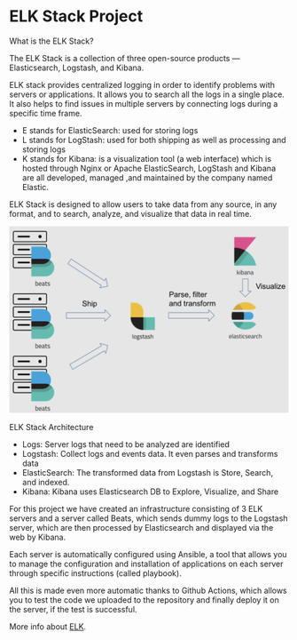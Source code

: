 # ELK Stack Project

What is the ELK Stack?

The ELK Stack is a collection of three open-source products — Elasticsearch, Logstash, and Kibana. 

ELK stack provides centralized logging in order to identify problems with servers or applications. It allows you to search all the logs in a single place. It also helps to find issues in multiple servers by connecting logs during a specific time frame.

- E stands for ElasticSearch: used for storing logs
- L stands for LogStash: used for both shipping as well as processing and storing logs
- K stands for Kibana: is a visualization tool (a web interface) which is hosted through Nginx or Apache
ElasticSearch, LogStash and Kibana are all developed, managed ,and maintained by the company named Elastic.

ELK Stack is designed to allow users to take data from any source, in any format, and to search, analyze, and visualize that data in real time.

![ELK STACK](./images/ELK%20Stack.png)

ELK Stack Architecture

- Logs: Server logs that need to be analyzed are identified
- Logstash: Collect logs and events data. It even parses and transforms data
- ElasticSearch: The transformed data from Logstash is Store, Search, and indexed.
- Kibana: Kibana uses Elasticsearch DB to Explore, Visualize, and Share

For this project we have created an infrastructure consisting of 3 ELK servers and a server called Beats, which sends dummy logs to the Logstash server, which are then processed by Elasticsearch and displayed via the web by Kibana.

Each server is automatically configured using Ansible, a tool that allows you to manage the configuration and installation of applications on each server through specific instructions (called playbook).

All this is made even more automatic thanks to Github Actions, which allows you to test the code we uploaded to the repository and finally deploy it on the server, if the test is successful.

More info about [ELK](https://aws.amazon.com/opensearch-service/the-elk-stack/#:~:text=What%20is%20the%20ELK%20stack,Elasticsearch%2C%20Logstash%2C%20and%20Kibana.).